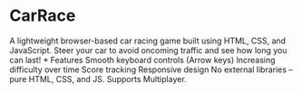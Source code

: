 # CarRace
A lightweight browser-based car racing game built using HTML, CSS, and JavaScript. Steer your car to avoid oncoming traffic and see how long you can last!  * Features Smooth keyboard controls (Arrow keys)  Increasing difficulty over time  Score tracking  Responsive design  No external libraries – pure HTML, CSS, and JS. Supports Multiplayer. 
